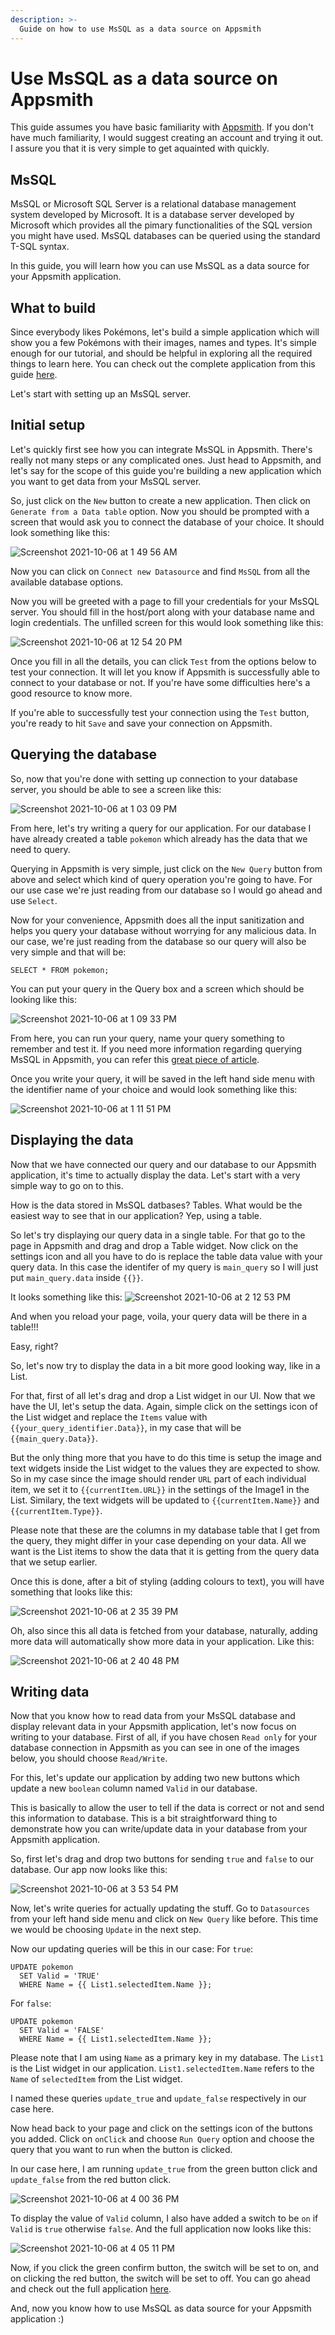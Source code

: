 ```yaml
---
description: >-
  Guide on how to use MsSQL as a data source on Appsmith
---
```


# Use MsSQL as a data source on Appsmith
This guide assumes you have basic familiarity with [Appsmith](https://www.appsmith.com/). If you don't have much familiarity, I would suggest creating an account and trying it out. I assure you that it is very simple to get aquainted with quickly.

## MsSQL
MsSQL or Microsoft SQL Server is a relational database management system developed by Microsoft. It is a database server developed by Microsoft which provides all the pimary functionalities of the SQL version you might have used. MsSQL databases can be queried using the standard T-SQL syntax.

In this guide, you will learn how you can use MsSQL as a data source for your Appsmith application. 

## What to build
Since everybody likes Pokémons, let's build a simple application which will show you a few Pokémons with their images, names and types. It's simple enough for our tutorial, and should be helpful in exploring all the required things to learn here. You can check out the complete application from this guide [here](https://app.appsmith.com/applications/615cb29fea18372f05103b73/pages/615cb29fea18372f05103b75).

Let's start with setting up an MsSQL server.

## Initial setup
Let's quickly first see how you can integrate MsSQL in Appsmith. There's really not many steps or any complicated ones. Just head to Appsmith, and let's say for the scope of this guide you're building a new application which you want to get data from your MsSQL server.

So, just click on the `New` button to create a new application. Then click on `Generate from a Data table` option. Now you should be prompted with a screen that would ask you to connect the database of your choice. It should look something like this:

![Screenshot 2021-10-06 at 1 49 56 AM](/.gitbook/assets/mssql-appsmith-1.png)

Now you can click on `Connect new Datasource` and find `MsSQL` from all the available database options.

Now you will be greeted with a page to fill your credentials for your MsSQL server. You should fill in the host/port along with your database name and login credentials. The unfilled screen for this would look something like this:

![Screenshot 2021-10-06 at 12 54 20 PM](/.gitbook/assets/mssql-appsmith-2.png)

Once you fill in all the details, you can click `Test` from the options below to test your connection. It will let you know if Appsmith is successfully able to connect to your database or not. If you're have some difficulties here's a good resource to know more.

If you're able to successfully test your connection using the `Test` button, you're ready to hit `Save` and save your connection on Appsmith.

## Querying the database
So, now that you're done with setting up connection to your database server, you should be able to see a screen like this:

![Screenshot 2021-10-06 at 1 03 09 PM](/.gitbook/assets/mssql-appsmith-3.png)

From here, let's try writing a query for our application. For our database I have already created a table `pokemon` which already has the data that we need to query.

Querying in Appsmith is very simple, just click on the `New Query` button from above and select which kind of query operation you're going to have. For our use case we're just reading from our database so I would go ahead and use `Select`.

Now for your convenience, Appsmith does all the input sanitization and helps you query your database without worrying for any malicious data. In our case, we're just reading from the database so our query will also be very simple and that will be:

```
SELECT * FROM pokemon;
```
You can put your query in the Query box and a screen which should be looking like this:

![Screenshot 2021-10-06 at 1 09 33 PM](/.gitbook/assets/mssql-appsmith-4.png)

From here, you can run your query, name your query something to remember and test it. If you need more information regarding querying MsSQL in Appsmith, you can refer this [great piece of article](https://docs.appsmith.com/datasource-reference/querying-mssql#querying-mssql).

Once you write your query, it will be saved in the left hand side menu with the identifier name of your choice and would look something like this:

![Screenshot 2021-10-06 at 1 11 51 PM](/.gitbook/assets/mssql-appsmith-5.png)

## Displaying the data
Now that we have connected our query and our database to our Appsmith application, it's time to actually display the data. Let's start with a very simple way to go on to this.

How is the data stored in MsSQL datbases? Tables.
What would be the easiest way to see that in our application? Yep, using a table.

So let's try displaying our query data in a single table. For that go to the page in Appsmith and drag and drop a Table widget. Now click on the settings icon and all you have to do is replace the table data value with your query data. In this case the identifer of my query is `main_query` so I will just put `main_query.data` inside `{{}}`.

It looks something like this:
![Screenshot 2021-10-06 at 2 12 53 PM](/.gitbook/assets/mssql-appsmith-6.png)

And when you reload your page, voila, your query data will be there in a table!!!

Easy, right?

So, let's now try to display the data in a bit more good looking way, like in a List.

For that, first of all let's drag and drop a List widget in our UI. Now that we have the UI, let's setup the data. Again, simple click on the settings icon of the List widget and replace the `Items` value with `{{your_query_identifier.Data}}`, in my case that will be `{{main_query.Data}}`.

But the only thing more that you have to do this time is setup the image and text widgets inside the List widget to the values they are expected to show. So in my case since the image should render `URL` part of each individual item, we set it to `{{currentItem.URL}}` in the settings of the Image1 in the List. Similary, the text widgets will be updated to `{{currentItem.Name}}` and `{{currentItem.Type}}`.

Please note that these are the columns in my database table that I get from the query, they might differ in your case depending on your data. All we want is the List items to show the data that it is getting from the query data that we setup earlier.

Once this is done, after a bit of styling (adding colours to text), you will have something that looks like this:

![Screenshot 2021-10-06 at 2 35 39 PM](/.gitbook/assets/mssql-appsmith-7.png)

Oh, also since this all data is fetched from your database, naturally, adding more data will automatically show more data in your application. Like this:

![Screenshot 2021-10-06 at 2 40 48 PM](/.gitbook/assets/mssql-appsmith-8.png)

## Writing data
Now that you know how to read data from your MsSQL database and display relevant data in your Appsmith application, let's now focus on writing to your database. First of all, if you have chosen `Read only` for your database connection in Appsmith as you can see in one of the images below, you should choose `Read/Write`.

For this, let's update our application by adding two new buttons which update a new `boolean` column named `Valid` in our database. 

This is basically to allow the user to tell if the data is correct or not and send this information to database. This is a bit straightforward thing to demonstrate how you can write/update data in your database from your Appsmith application.

So, first let's drag and drop two buttons for sending `true` and `false` to our database. Our app now looks like this:

![Screenshot 2021-10-06 at 3 53 54 PM](/.gitbook/assets/mssql-appsmith-9.png)

Now, let's write queries for actually updating the stuff. Go to `Datasources` from your left hand side menu and click on `New Query` like before. This time we would be choosing `Update` in the next step.

Now our updating queries will be this in our case:
For `true`:
```
UPDATE pokemon
  SET Valid = 'TRUE'
  WHERE Name = {{ List1.selectedItem.Name }};
```
For `false`:
```
UPDATE pokemon
  SET Valid = 'FALSE'
  WHERE Name = {{ List1.selectedItem.Name }};
```

Please note that I am using `Name` as a primary key in my database. The `List1` is the List widget in our application. `List1.selectedItem.Name` refers to the `Name` of `selectedItem` from the List widget.

I named these queries `update_true` and `update_false` respectively in our case here.

Now head back to your page and click on the settings icon of the buttons you added. Click on `onClick` and choose `Run Query` option and choose the query that you want to run when the button is clicked.

In our case here, I am running `update_true` from the green button click and `update_false` from the red button click.

![Screenshot 2021-10-06 at 4 00 36 PM](/.gitbook/assets/mssql-appsmith-10.png)

To display the value of `Valid` column, I also have added a switch to be `on` if `Valid` is `true` otherwise `false`. And the full application now looks like this:

![Screenshot 2021-10-06 at 4 05 11 PM](/.gitbook/assets/mssql-appsmith-11.png)

Now, if you click the green confirm button, the switch will be set to on, and on clicking the red button, the switch will be set to off. You can go ahead and check out the full application [here](https://app.appsmith.com/applications/615cb29fea18372f05103b73/pages/615cb29fea18372f05103b75).

And, now you know how to use MsSQL as data source for your Appsmith application :)
